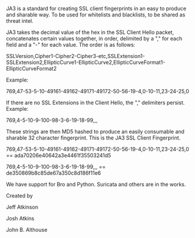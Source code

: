 JA3 is a standard for creating SSL client fingerprints in an easy to produce and sharable way. 
To be used for whitelists and blacklists, to be shared as threat intel.

JA3 takes the decimal value of the hex in the SSL Client Hello packet, concatenates certain values together, in order, delimited by a "," for each field and a "-" for each value.
The order is as follows:

SSLVersion,Cipher1-Cipher2-Cipher3-etc,SSLExtension1-SSLExtension2,EllipticCurve1-EllipticCurve2,EllipticCurveFormat1-EllipticCurveFormat2

Example:

769,47-53-5-10-49161-49162-49171-49172-50-56-19-4,0-10-11,23-24-25,0

If there are no SSL Extensions in the Client Hello, the "," delimiters persist. Example:

769,4-5-10-9-100-98-3-6-19-18-99,,,

These strings are then MD5 hashed to produce an easily consumable and sharable 32 character fingerprint. This is the JA3 SSL Client Fingerprint.

769,47-53-5-10-49161-49162-49171-49172-50-56-19-4,0-10-11,23-24-25,0 == ada70206e40642a3e4461f35503241d5

769,4-5-10-9-100-98-3-6-19-18-99,,, == de350869b8c85de67a350c8d186f11e6


We have support for Bro and Python. Suricata and others are in the works.


Created by

Jeff Atkinson

Josh Atkins

John B. Althouse
